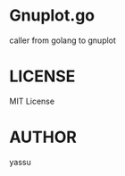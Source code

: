 Gnuplot.go
==============

caller from golang to gnuplot

LICENSE
=========

MIT License

AUTHOR
========

yassu
